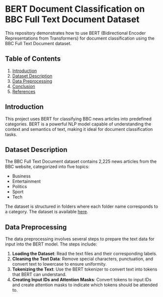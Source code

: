 # BERT Document Classification on BBC Full Text Document Dataset

This repository demonstrates how to use BERT (Bidirectional Encoder Representations from Transformers) for document classification using the BBC Full Text Document dataset.

## Table of Contents

1. [Introduction](#introduction)
2. [Dataset Description](#dataset-description)
3. [Data Preprocessing](#data-preprocessing)
4. [Conclusion](#conclusion)
5. [References](#references)

## Introduction

This project uses BERT for classifying BBC news articles into predefined categories. BERT is a powerful NLP model capable of understanding the context and semantics of text, making it ideal for document classification tasks.

## Dataset Description

The BBC Full Text Document dataset contains 2,225 news articles from the BBC website, categorized into five topics:
- Business
- Entertainment
- Politics
- Sport
- Tech

The dataset is structured in folders where each folder name corresponds to a category. The dataset is available [here](http://mlg.ucd.ie/datasets/bbc.html).

## Data Preprocessing

The data preprocessing involves several steps to prepare the text data for input into the BERT model. The steps include:

1. **Loading the Dataset**: Read the text files and their corresponding labels.
2. **Cleaning the Text Data**: Remove special characters, punctuation, and convert text to lowercase to ensure uniformity.
3. **Tokenizing the Text**: Use the BERT tokenizer to convert text into tokens that BERT can understand.
4. **Creating Input IDs and Attention Masks**: Convert tokens to input IDs and create attention masks to indicate which tokens should be attended to.
